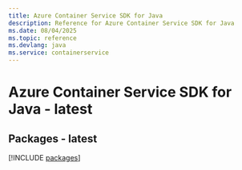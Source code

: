 ```yaml
---
title: Azure Container Service SDK for Java
description: Reference for Azure Container Service SDK for Java
ms.date: 08/04/2025
ms.topic: reference
ms.devlang: java
ms.service: containerservice
---
```

# Azure Container Service SDK for Java - latest
## Packages - latest
[!INCLUDE [packages](container-service-index.md)]